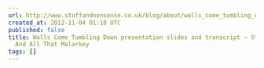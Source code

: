 ```yaml
---
url: http://www.stuffandnonsense.co.uk/blog/about/walls_come_tumbling_down_presentation_slides_and_transcript/
created_at: 2012-11-04 01:18 UTC
published: false
title: Walls Come Tumbling Down presentation slides and transcript — Stuff & Nonsense,
  And All That Malarkey
tags: []
---
```



